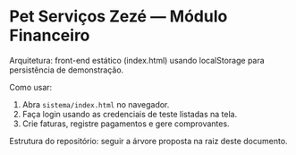 # Pet Serviços Zezé — Módulo Financeiro

Arquitetura: front-end estático (index.html) usando localStorage para persistência de demonstração.

Como usar:
1. Abra `sistema/index.html` no navegador.
2. Faça login usando as credenciais de teste listadas na tela.
3. Crie faturas, registre pagamentos e gere comprovantes.

Estrutura do repositório: seguir a árvore proposta na raiz deste documento.
